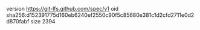 version https://git-lfs.github.com/spec/v1
oid sha256:d152391775d160eb6240ef2550c90f5c85680e381c1d2cfd2711e0d2d870fabf
size 2394
